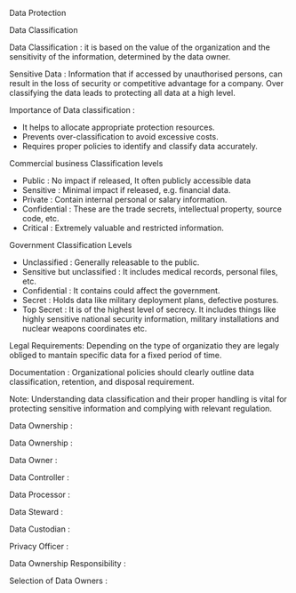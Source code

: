 Data Protection

Data Classification 

  Data Classification : it is based on the value of the organization and the sensitivity of the information, determined by the data owner.
  
  Sensitive Data : Information that if accessed by unauthorised persons, can result in the loss of security or competitive advantage for a company. Over classifying the data leads to protecting all data at a high level.
  
Importance of Data classification : 
- It helps to allocate appropriate protection resources.
- Prevents over-classification to avoid excessive costs.
- Requires proper policies to identify and classify data accurately.
  
Commercial business Classification levels
 - Public : No impact if released, It often publicly accessible data 
 - Sensitive : Minimal impact if released, e.g. financial data.
 - Private : Contain internal personal or salary information.
 - Confidential : These are the trade secrets, intellectual property, source code, etc.
 - Critical : Extremely valuable and restricted information.
 
Government Classification Levels
 - Unclassified : Generally releasable to the public.
 - Sensitive but unclassified : It includes medical records, personal files, etc.
 - Confidential : It contains could affect the government.
 - Secret : Holds data like military deployment plans, defective postures.
 - Top Secret : It is of the  highest level of secrecy. It includes things like highly sensitive national security information, military installations and nuclear weapons coordinates etc.


Legal Requirements: Depending on the type of organizatio they are legaly obliged to mantain specific data for a fixed period of time.


Documentation : Organizational policies should clearly outline data classification, retention, and disposal requirement.


Note: Understanding data classification and their proper handling is vital for protecting sensitive information and complying with relevant regulation.




Data Ownership :  
 
 Data Ownership : 
 
 Data Owner :
 
 Data Controller :
 
 Data Processor : 
 
 Data Steward : 
 
 Data Custodian : 
 
 Privacy Officer :
 
 Data Ownership Responsibility : 
 
 Selection of Data Owners :